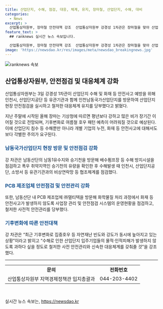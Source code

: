 ```yaml
---
title: 산업단지, 수해, 점검, 대응, 체계, 유지, 장마철, 산업단지, 수해, 대비
categories:
  - News
excerpt: >
  산업통상자원부, 장마철 안전대책 강조  산업통상자원부 강경성 1차관은 장마철을 맞아 산업단지 안전점검을 강조했다. 기후변화로 인한 강수량 증가로 인한 안전문제에 대응하기 위해 산업단지를 방문하여 대응체계를 점검했으며, 기업의 안전점검과 관리 시스템도 점검하고 안전관리를 당부했다. 강차관은 또한 자연재해로부터 기업들을 보호하기 위해 철저한 사전 안전관리와 신속한 대응체계를 중요시키며, 관련 문의는 산업통상자원부로 연락하도록 안내했다.
feature_text: >
  ## ranknews 실시간 뉴스 속보입니다.

  산업통상자원부, 장마철 안전대책 강조  산업통상자원부 강경성 1차관은 장마철을 맞아 산업단지 안전점검을 강조했다. 기후변화로 인한 강수량 증가로 인한 안전문제에 대응하기 위해 산업단지를 방문하여 대응체계를 점검했으며, 기업의 안전점검과 관리 시스템도 점검하고 안전관리를 당부했다. 강차관은 또한 자연재해로부터 기업들을 보호하기 위해 철저한 사전 안전관리와 신속한 대응체계를 중요시키며, 관련 문의는 산업통상자원부로 연락하도록 안내했다.
image: 'https://newsdao.kr/res/images/meta/newsdao_breakingnews.jpg'
---
```


<p><img src="https://newsdao.kr/res/images/meta/newsdao_breakingnews.jpg" alt="ranknews 속보" /></p>

<h2 data-ke-size="size26">산업통상자원부, 안전점검 및 대응체계 강화</h2>

<p data-ke-size="size16">산업통상자원부는 3일 강경성 1차관이 산업단지 수해 및 화재 등 안전사고 예방을 위해 인천시, 산업단지공단 등 유관기관과 함께 인천남동국가산업단지를 방문하여 산업단지 현장 안전점검을 실시하고 철저한 대응체계 유지를 당부했다고 밝혔다.</p>

<p data-ke-size="size16">지난 주말에 시작된 올해 장마는 기상청에 따르면 평년보다 강하고 많은 비가 장기간 이어질 것으로 전망되며, 기후변화로 여름철 호우 패턴 예측이 어려워질 것으로 예상된다. 이에 산업단지 침수 등 수해뿐만 아니라 개별 기업의 누전, 화재 등 안전사고에 대해서도 보다 각별한 주의가 요구된다.</p>

<h3><span style="color: #1a5490;">남동국가산업단지 현장 방문 및 안전점검 강화</span></h3>

<p data-ke-size="size16">강 차관은 남동산단의 남동1유수지와 승기천을 방문해 배수펌프장 등 수해 방지시설을 점검하고 폭우 취약지역인 승기천의 유량을 확인한 후 수해발생 때 인천시, 산업단지공단, 소방서 등 유관기관과의 비상연락망 등 협조체계를 점검했다.</p>

<h3><span style="color: #1a5490;">PCB 제조업체 안전점검 및 안전관리 강화</span></h3>

<p data-ke-size="size16">또한, 남동산단 내 PCB 제조업체 ㈜멀티텍을 방문해 화학물질 처리 과정에서 화재 등 안전사고가 발생하지 않도록 사업장 관리 및 안전점검 시스템의 운영현황을 점검하고, 철저한 사전적 안전관리를 당부했다.</p>

<h3><span style="color: #1a5490;">기후변화에 따른 안전대책</span></h3>

<p data-ke-size="size16">강 차관은 “최근 기후변화로 집중호우 등 자연재난 빈도와 강도가 동시에 높아지고 있는 상황”이라고 밝히고 “수해로 인한 산업단지 입주기업들의 물적·인적피해가 발생하지 않도록 과하다 싶을 정도로 철저한 사전 안전관리와 신속한 대응체계를 갖춰줄 것”을 강조했다.</p>

<hr>

<table>
    <tbody>
        <tr>
            <td style="text-align: center; height: 17px;"><b>문의</b></td>
            <td style="text-align: center; height: 17px;"><b>전화번호</b></td>
        </tr>
        <tr>
            <td style="text-align: center; height: 17px;">산업통상자원부 지역경제정책관 입지총괄과</td>
            <td style="text-align: center; height: 17px;">044-203-4402</td>
        </tr>
    </tbody>
</table>

<p data-ke-size="size16">&nbsp;</p>
실시간 뉴스 속보는, <a href="https://newsdao.kr" rel="dofollow">https://newsdao.kr</a>


